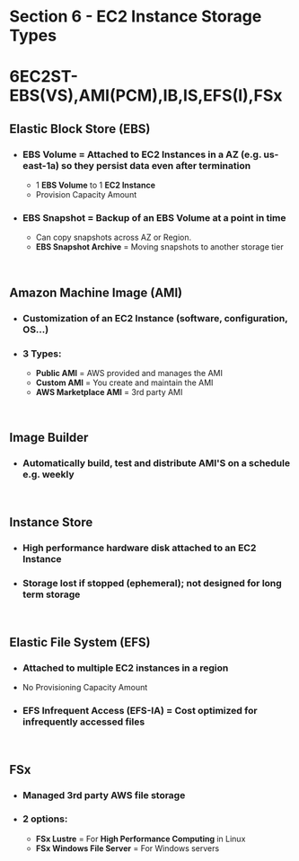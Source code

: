 # Section 6 - EC2 Instance Storage Types

# **6EC2ST-EBS(VS),AMI(PCM),IB,IS,EFS(I),FSx**

## **Elastic Block Store** (EBS)
- ### **EBS Volume** = Attached to EC2 Instances in a AZ (e.g. us-east-1a) so they persist data even after termination
	- 1 **EBS Volume** to 1 **EC2 Instance**
	- Provision Capacity Amount
- ### **EBS Snapshot** = Backup of an EBS Volume at a point in time
	- Can copy snapshots across AZ or Region.
	- **EBS Snapshot Archive** = Moving snapshots to another storage tier

<br>

## **Amazon Machine Image** (AMI)
- ### Customization of an EC2 Instance (software, configuration, OS...)
- ### **3 Types:**
	- **Public AMI** = AWS provided and manages the AMI
	- **Custom AMI** = You create and maintain the AMI
	- **AWS Marketplace AMI** = 3rd party AMI

<br>

## **Image Builder**
- ### Automatically build, test and distribute AMI'S on a schedule e.g. weekly

<br>

## **Instance Store**
- ### High performance hardware disk attached to an EC2 Instance
- ### Storage lost if stopped **(ephemeral)**; not designed for long term storage

<br>

## **Elastic File System** (EFS)
- ### Attached to multiple EC2 instances in a region
- No Provisioning Capacity Amount
- ### **EFS Infrequent Access (EFS-IA)** = **Cost optimized** for infrequently accessed files

<br>

## **FSx**
- ### Managed 3rd party AWS file storage
- ### **2 options:**
	- **FSx Lustre** = For **High Performance Computing** in Linux
	- **FSx Windows File Server** = For Windows servers
